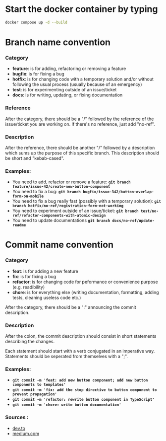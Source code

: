 # Start the docker container by typing

``` bash
docker compose up -d --build
```

# Branch name convention

### Category
  - **feature**: is for adding, refactoring or removing a feature
  - **bugfix**: is for fixing a bug
  - **hotfix**: is for changing code with a temporary solution and/or without following the usual process (usually because of an emergency)
  - **test**: is for experimenting outside of an issue/ticket
  - **docs**: is for writing, updating, or fixing documentation

### Reference

After the category, there should be a "/" followed by the reference of the issue/ticket you are working on. If there's no reference, just add "no-ref".

### Description

After the reference, there should be another "/" followed by a description which sums up the purpose of this specific branch. This description should be short and "kebab-cased".

### Examples:
  - You need to add, refactor or remove a feature: **`git branch feature/issue-42/create-new-button-component`**
  - You need to fix a bug: **`git branch bugfix/issue-342/button-overlap-form-on-mobile`**
  - You need to fix a bug really fast (possibly with a temporary solution): **`git branch hotfix/no-ref/registration-form-not-working`**
  - You need to experiment outside of an issue/ticket: **`git branch test/no-ref/refactor-components-with-atomic-design`**
  - You need to update documentations **`git branch docs/no-ref/update-readme`**

# Commit name convention

### Category
  - **feat**: is for adding a new feature
  - **fix**: is for fixing a bug
  - **refactor**: is for changing code for peformance or convenience purpose (e.g. readibility)
  - **chore**: is for everything else (writing documentation, formatting, adding tests, cleaning useless code etc.)

After the category, there should be a ":" announcing the commit description.

### Description

After the colon, the commit description should consist in short statements describing the changes.

Each statement should start with a verb conjugated in an imperative way. Statements should be seperated from themselves with a ";".

### Examples:
  - **`git commit -m 'feat: add new button component; add new button components to templates'`**
  - **`git commit -m 'fix: add the stop directive to button component to prevent propagation'`**
  - **`git commit -m 'refactor: rewrite button component in TypeScript'`**
  - **`git commit -m 'chore: write button documentation'`**

### Sources :
- [dev.to](https://dev.to/varbsan/a-simplified-convention-for-naming-branches-and-commits-in-git-il4)
- [medium.com](https://medium.com/@abhay.pixolo/naming-conventions-for-git-branches-a-cheatsheet-8549feca2534)


<!-- # Branch Name Convention

| Category  | Prefix     | Description Format                                      | Examples                                                                                           |
|-----------|------------|---------------------------------------------------------|----------------------------------------------------------------------------------------------------|
| Feature   | feature    | `feature/issue-<reference>/<description>`               | `git branch feature/issue-42/create-new-button-component`                                          |
| Bugfix    | bugfix     | `bugfix/issue-<reference>/<description>`                | `git branch bugfix/issue-342/button-overlap-form-on-mobile`                                        |
| Hotfix    | hotfix     | `hotfix/no-ref/<description>`                           | `git branch hotfix/no-ref/registration-form-not-working`                                           |
| Test      | test       | `test/no-ref/<description>`                             | `git branch test/no-ref/refactor-components-with-atomic-design`                                    |
| Docs      | docs       | `docs/no-ref/<description>`                             | `git branch docs/no-ref/update-readme`                                                             |

# Commit Name Convention

| Category  | Prefix     | Description Format                                        | Examples                                                                                           |
|-----------|------------|-----------------------------------------------------------|----------------------------------------------------------------------------------------------------|
| Feature   | feat       | `feat: <imperative verb>; <additional statement>`         | `git commit -m 'feat: add new button component; add new button components to templates'`           |
| Bugfix    | fix        | `fix: <imperative verb>; <additional statement>`          | `git commit -m 'fix: add the stop directive to button component to prevent propagation'`           |
| Refactor  | refactor   | `refactor: <imperative verb>; <additional statement>`     | `git commit -m 'refactor: rewrite button component in TypeScript'`                                 |
| Chore     | chore      | `chore: <imperative verb>; <additional statement>`        | `git commit -m 'chore: write button documentation'`                                                | -->

